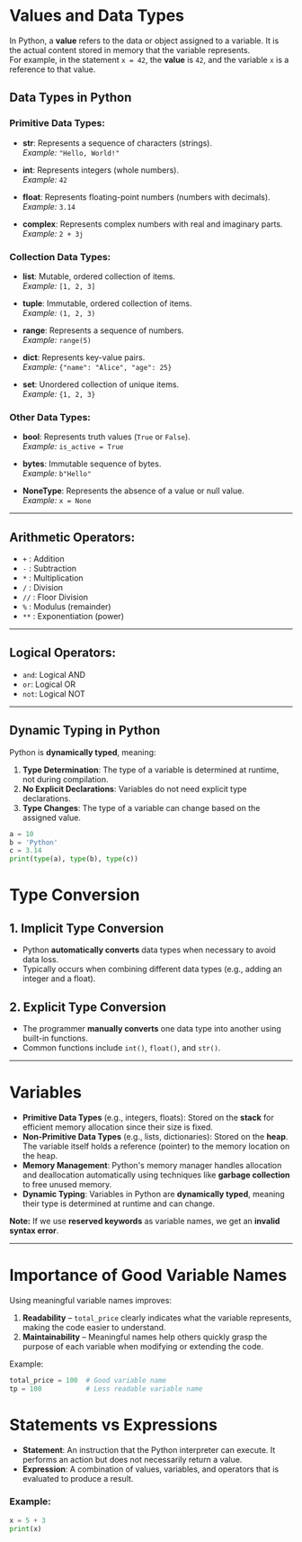 



# Values and Data Types

In Python, a **value** refers to the data or object assigned to a variable. It is the actual content stored in memory that the variable represents.  
For example, in the statement `x = 42`, the **value** is `42`, and the variable `x` is a reference to that value.

## Data Types in Python

### Primitive Data Types:

- **str**: Represents a sequence of characters (strings).  
  *Example:* `"Hello, World!"`

- **int**: Represents integers (whole numbers).  
  *Example:* `42`

- **float**: Represents floating-point numbers (numbers with decimals).  
  *Example:* `3.14`

- **complex**: Represents complex numbers with real and imaginary parts.  
  *Example:* `2 + 3j`

### Collection Data Types:

- **list**: Mutable, ordered collection of items.  
  *Example:* `[1, 2, 3]`

- **tuple**: Immutable, ordered collection of items.  
  *Example:* `(1, 2, 3)`

- **range**: Represents a sequence of numbers.  
  *Example:* `range(5)`

- **dict**: Represents key-value pairs.  
  *Example:* `{"name": "Alice", "age": 25}`

- **set**: Unordered collection of unique items.  
  *Example:* `{1, 2, 3}`

### Other Data Types:

- **bool**: Represents truth values (`True` or `False`).  
  *Example:* `is_active = True`

- **bytes**: Immutable sequence of bytes.  
  *Example:* `b"Hello"`

- **NoneType**: Represents the absence of a value or null value.  
  *Example:* `x = None`

---

## Arithmetic Operators:

- `+` : Addition  
- `-` : Subtraction  
- `*` : Multiplication  
- `/` : Division  
- `//` : Floor Division  
- `%` : Modulus (remainder)  
- `**` : Exponentiation (power)  

---

## Logical Operators:

- `and`: Logical AND  
- `or`: Logical OR  
- `not`: Logical NOT  

---

## Dynamic Typing in Python

Python is **dynamically typed**, meaning:

1. **Type Determination**: The type of a variable is determined at runtime, not during compilation.
2. **No Explicit Declarations**: Variables do not need explicit type declarations.
3. **Type Changes**: The type of a variable can change based on the assigned value.

```python
a = 10
b = 'Python'
c = 3.14
print(type(a), type(b), type(c))
```

# Type Conversion

## 1. Implicit Type Conversion
- Python **automatically converts** data types when necessary to avoid data loss.
- Typically occurs when combining different data types (e.g., adding an integer and a float).

## 2. Explicit Type Conversion
- The programmer **manually converts** one data type into another using built-in functions.
- Common functions include `int()`, `float()`, and `str()`.

---

# Variables

- **Primitive Data Types** (e.g., integers, floats): Stored on the **stack** for efficient memory allocation since their size is fixed.
- **Non-Primitive Data Types** (e.g., lists, dictionaries): Stored on the **heap**. The variable itself holds a reference (pointer) to the memory location on the heap.
- **Memory Management**: Python's memory manager handles allocation and deallocation automatically using techniques like **garbage collection** to free unused memory.
- **Dynamic Typing**: Variables in Python are **dynamically typed**, meaning their type is determined at runtime and can change.

**Note:** If we use **reserved keywords** as variable names, we get an **invalid syntax error**.

---

# Importance of Good Variable Names

Using meaningful variable names improves:

1. **Readability** – `total_price` clearly indicates what the variable represents, making the code easier to understand.
2. **Maintainability** – Meaningful names help others quickly grasp the purpose of each variable when modifying or extending the code.

Example:

```python
total_price = 100  # Good variable name
tp = 100           # Less readable variable name
```
# Statements vs Expressions

- **Statement**: An instruction that the Python interpreter can execute. It performs an action but does not necessarily return a value.
- **Expression**: A combination of values, variables, and operators that is evaluated to produce a result.

### Example:

```python
x = 5 + 3
print(x)
```



